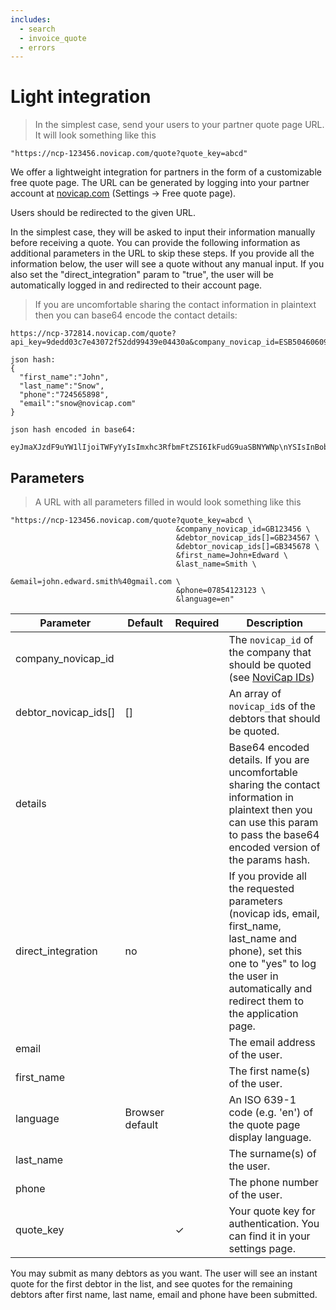 ```yaml
---
includes:
  - search
  - invoice_quote
  - errors
---
```


# Light integration

> In the simplest case, send your users to your partner quote page URL. It will look something like this

```shell
"https://ncp-123456.novicap.com/quote?quote_key=abcd"
```

We offer a lightweight integration for partners in the form of a customizable free quote page. The URL can be generated by logging into your partner account at [novicap.com](https://www.novicap.com) (Settings -> Free quote page).

Users should be redirected to the given URL.

In the simplest case, they will be asked to input their information manually before receiving a quote. You can provide the following information as additional parameters in the URL to skip these steps. If you provide all the information below, the user will see a quote without any manual input. If you also set the "direct_integration" param to "true", the user will be automatically logged in and redirected to their account page.


> If you are uncomfortable sharing the contact information in plaintext then you can base64 encode the contact details:

```shell
https://ncp-372814.novicap.com/quote?api_key=9dedd03c7e43072f52dd99439e04430a&company_novicap_id=ESB50460609&debtor_novicap_id=ESA08002883&details=eyJmaXJzdF9uYW1lIjoiTWFyYyIsImxhc3RfbmFtZSI6IkFudG9uaSBNYWNp\nYSIsInBob25lIjoiNzIyNzA4MDUzIiwiZW1haWwiOiJtYXJjQG5vdmljYXAu\nY29tIn0=

json hash:
{
  "first_name":"John",
  "last_name":"Snow",
  "phone":"724565898",
  "email":"snow@novicap.com"
}

json hash encoded in base64:

eyJmaXJzdF9uYW1lIjoiTWFyYyIsImxhc3RfbmFtZSI6IkFudG9uaSBNYWNp\nYSIsInBob25lIjoiNzIyNzA4MDUzIiwiZW1haWwiOiJtYXJjQG5vdmljYXAu\nY29tIn0=
```


## Parameters

> A URL with all parameters filled in would look something like this

```shell
"https://ncp-123456.novicap.com/quote?quote_key=abcd \
                                     &company_novicap_id=GB123456 \
                                     &debtor_novicap_ids[]=GB234567 \
                                     &debtor_novicap_ids[]=GB345678 \
                                     &first_name=John+Edward \
                                     &last_name=Smith \
                                     &email=john.edward.smith%40gmail.com \
                                     &phone=07854123123 \
                                     &language=en"

```
Parameter            | Default         | Required | Description
---------------------|-----------------|----------|-------------------------------------------------------------------------------------------------------------------------------------
company_novicap_id   |                 |          | The `novicap_id` of the company that should be quoted (see [NoviCap IDs](#novicap-ids))
debtor_novicap_ids[] | []              |          | An array of `novicap_id`s of the debtors that should be quoted.
details              |                 |          | Base64 encoded details. If you are uncomfortable sharing the contact information in plaintext then you can use this param to pass the base64 encoded version of the params hash.
direct_integration   | no              |          | If you provide all the requested parameters (novicap ids, email, first_name, last_name and phone), set this one to "yes" to log the user in automatically and redirect them to the application page.
email                |                 |          | The email address of the user.
first_name           |                 |          | The first name(s) of the user.
language             | Browser default |          | An ISO 639-1 code (e.g. 'en') of the quote page display language.
last_name            |                 |          | The surname(s) of the user.
phone                |                 |          | The phone number of the user.
quote_key            |                 | ✓        | Your quote key for authentication. You can find it in your settings page.

<aside class="notice">
  You may submit as many debtors as you want. The user will see an instant quote for the first debtor in the list, and see quotes for the remaining debtors after first name, last name, email and phone have been submitted.
</aside>
